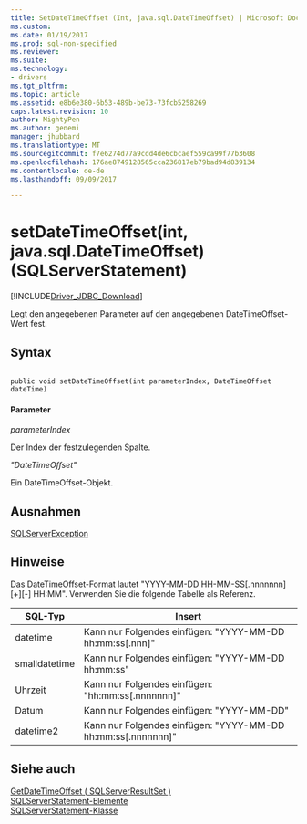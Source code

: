 ```yaml
---
title: SetDateTimeOffset (Int, java.sql.DateTimeOffset) | Microsoft Docs
ms.custom: 
ms.date: 01/19/2017
ms.prod: sql-non-specified
ms.reviewer: 
ms.suite: 
ms.technology:
- drivers
ms.tgt_pltfrm: 
ms.topic: article
ms.assetid: e8b6e380-6b53-489b-be73-73fcb5258269
caps.latest.revision: 10
author: MightyPen
ms.author: genemi
manager: jhubbard
ms.translationtype: MT
ms.sourcegitcommit: f7e6274d77a9cdd4de6cbcaef559ca99f77b3608
ms.openlocfilehash: 176ae8749128565cca236817eb79bad94d839134
ms.contentlocale: de-de
ms.lasthandoff: 09/09/2017

---
```

# <a name="setdatetimeoffsetint-javasqldatetimeoffset-sqlserverstatement"></a>setDateTimeOffset(int, java.sql.DateTimeOffset) (SQLServerStatement)
[!INCLUDE[Driver_JDBC_Download](../../../includes/driver_jdbc_download.md)]

  Legt den angegebenen Parameter auf den angegebenen DateTimeOffset-Wert fest.  
  
## <a name="syntax"></a>Syntax  
  
```  
  
public void setDateTimeOffset(int parameterIndex, DateTimeOffset dateTime)  
```  
  
#### <a name="parameters"></a>Parameter  
 *parameterIndex*  
  
 Der Index der festzulegenden Spalte.  
  
 *"DateTimeOffset"*  
  
 Ein DateTimeOffset-Objekt.  
  
## <a name="exceptions"></a>Ausnahmen  
 [SQLServerException](../../../connect/jdbc/reference/sqlserverexception-class.md)  
  
## <a name="remarks"></a>Hinweise  
 Das DateTimeOffset-Format lautet "YYYY-MM-DD HH-MM-SS[.nnnnnnn] [+][-] HH:MM". Verwenden Sie die folgende Tabelle als Referenz.  
  
|SQL-Typ|Insert|  
|--------------|------------|  
|datetime|Kann nur Folgendes einfügen: "YYYY-MM-DD hh:mm:ss[.nnn]"|  
|smalldatetime|Kann nur Folgendes einfügen: "YYYY-MM-DD hh:mm:ss"|  
|Uhrzeit|Kann nur Folgendes einfügen: "hh:mm:ss[.nnnnnnn]"|  
|Datum|Kann nur Folgendes einfügen: "YYYY-MM-DD"|  
|datetime2|Kann nur Folgendes einfügen: "YYYY-MM-DD hh:mm:ss[.nnnnnnn]"|  
  
## <a name="see-also"></a>Siehe auch  
 [GetDateTimeOffset &#40; SQLServerResultSet &#41;](../../../connect/jdbc/reference/getdatetimeoffset-sqlserverresultset.md)   
 [SQLServerStatement-Elemente](../../../connect/jdbc/reference/sqlserverstatement-members.md)   
 [SQLServerStatement-Klasse](../../../connect/jdbc/reference/sqlserverstatement-class.md)  
  
  
